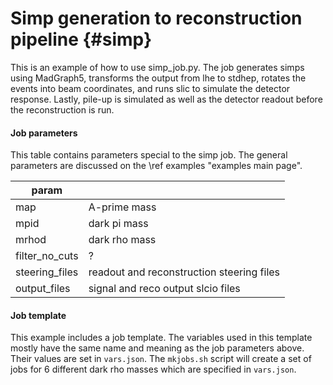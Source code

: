 Simp generation to reconstruction pipeline {#simp}
==========================================

This is an example of how to use simp_job.py. The job generates simps using MadGraph5, transforms the output from lhe to stdhep, rotates the events into beam coordinates, and runs slic to simulate the detector response. Lastly, pile-up is simulated as well as the detector readout before the reconstruction is run.

#### Job parameters
This table contains parameters special to the simp job. The general parameters are discussed on the \ref examples "examples main page".
 
| param            |                                           |
|------------------|-------------------------------------------|
| map              | A-prime mass                              |
| mpid             | dark pi mass                              |
| mrhod            | dark rho mass                             |
| filter\_no\_cuts | ?                                         |
| steering\_files  | readout and reconstruction steering files |
| output\_files    | signal and reco output slcio files        |

#### Job template
This example includes a job template. The variables used in this template mostly have the same name and meaning as the job parameters above. Their values are set in `vars.json`.
The `mkjobs.sh` script will create a set of jobs for 6 different dark rho masses which are specified in `vars.json`.